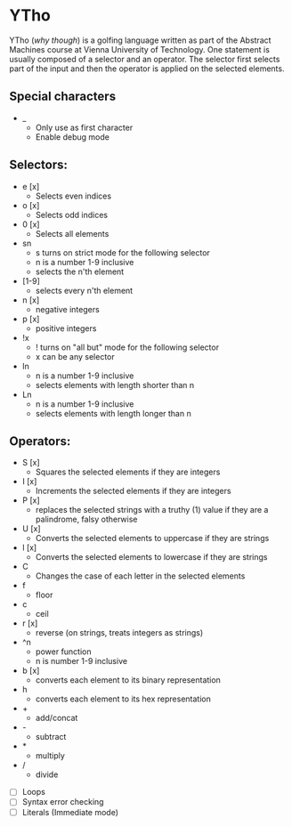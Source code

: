 # YTho
YTho (*why though*) is a golfing language written as part of the Abstract Machines course at Vienna University of Technology. One statement is usually composed of a selector and an operator. The selector first selects part of the input and then the operator is applied on the selected elements.

## Special characters
* \_
  * Only use as first character
  * Enable debug mode 

## Selectors:
* e [x]
  * Selects even indices
* o [x]
  * Selects odd indices
* 0 [x]
  * Selects all elements
* sn
  * s turns on strict mode for the following selector
  * n is a number 1-9 inclusive
  * selects the n'th element
* [1-9]
  * selects every n'th element
* n [x]
  * negative integers
* p [x]
  * positive integers
* !x
  * ! turns on "all but" mode for the following selector
  * x can be any selector
* ln
  * n is a number 1-9 inclusive
  * selects elements with length shorter than n
* Ln
  * n is a number 1-9 inclusive
  * selects elements with length longer than n
  
## Operators:
* S [x]
  * Squares the selected elements if they are integers
* I [x]
  * Increments the selected elements if they are integers
* P [x]
  * replaces the selected strings with a truthy (1) value if they are a palindrome, falsy otherwise
* U [x]
  * Converts the selected elements to uppercase if they are strings
* l [x]
  * Converts the selected elements to lowercase if they are strings
* C
  * Changes the case of each letter in the selected elements
* f
  * floor
* c
  * ceil
* r [x]
  * reverse (on strings, treats integers as strings)
* ^n
  * power function
  * n is number 1-9 inclusive
* b [x]
  * converts each element to its binary representation
* h
  * converts each element to its hex representation
* \+
  * add/concat
* \- 
  * subtract
* \*
  * multiply
* /
  * divide
  
- [ ] Loops
- [ ] Syntax error checking
- [ ] Literals (Immediate mode)
